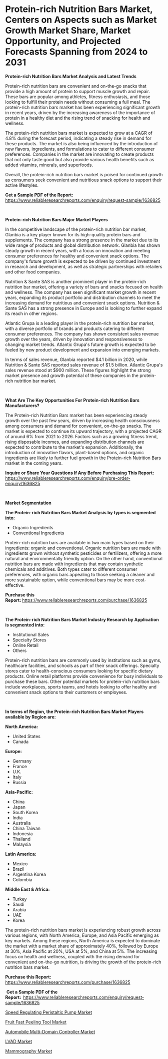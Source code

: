 <p><h1>Protein-rich Nutrition Bars Market, Centers on Aspects such as Market Growth Market Share, Market Opportunity, and Projected Forecasts Spanning from 2024 to 2031</h1></p><p><strong>Protein-rich Nutrition Bars Market Analysis and Latest Trends</strong></p>
<p><p>Protein-rich nutrition bars are convenient and on-the-go snacks that provide a high amount of protein to support muscle growth and repair. These bars are popular among athletes, fitness enthusiasts, and those looking to fulfill their protein needs without consuming a full meal. The protein-rich nutrition bars market has been experiencing significant growth in recent years, driven by the increasing awareness of the importance of protein in a healthy diet and the rising trend of snacking for health and wellness.</p><p>The protein-rich nutrition bars market is expected to grow at a CAGR of 4.8% during the forecast period, indicating a steady rise in demand for these products. The market is also being influenced by the introduction of new flavors, ingredients, and formulations to cater to different consumer preferences. Companies in the market are innovating to create products that not only taste good but also provide various health benefits such as added vitamins, minerals, and superfoods.</p><p>Overall, the protein-rich nutrition bars market is poised for continued growth as consumers seek convenient and nutritious snack options to support their active lifestyles.</p></p>
<p><strong>Get a Sample PDF of the Report:&nbsp;</strong> <a href="https://www.reliableresearchreports.com/enquiry/request-sample/1636825">https://www.reliableresearchreports.com/enquiry/request-sample/1636825</a></p>
<p>&nbsp;</p>
<p><strong>Protein-rich Nutrition Bars Major Market Players</strong></p>
<p><p>In the competitive landscape of the protein-rich nutrition bar market, Glanbia is a key player known for its high-quality protein bars and supplements. The company has a strong presence in the market due to its wide range of products and global distribution network. Glanbia has shown steady growth in recent years, with a focus on innovation and meeting consumer preferences for healthy and convenient snack options. The company's future growth is expected to be driven by continued investment in research and development, as well as strategic partnerships with retailers and other food companies.</p><p>Nutrition & Sante SAS is another prominent player in the protein-rich nutrition bar market, offering a variety of bars and snacks focused on health and wellness. The company has seen significant market growth in recent years, expanding its product portfolio and distribution channels to meet the increasing demand for nutritious and convenient snack options. Nutrition & Sante SAS has a strong presence in Europe and is looking to further expand its reach in other regions.</p><p>Atlantic Grupa is a leading player in the protein-rich nutrition bar market, with a diverse portfolio of brands and products catering to different consumer preferences. The company has shown consistent sales revenue growth over the years, driven by innovation and responsiveness to changing market trends. Atlantic Grupa's future growth is expected to be fueled by new product development and expansion into emerging markets.</p><p>In terms of sales revenue, Glanbia reported $4.1 billion in 2020, while Nutrition & Sante SAS reported sales revenue of $1.5 billion. Atlantic Grupa's sales revenue stood at $900 million. These figures highlight the strong market presence and growth potential of these companies in the protein-rich nutrition bar market.</p></p>
<p>&nbsp;</p>
<p><strong>What Are The Key Opportunities For Protein-rich Nutrition Bars Manufacturers?</strong></p>
<p><p>The Protein-rich Nutrition Bars market has been experiencing steady growth over the past few years, driven by increasing health consciousness among consumers and demand for convenient, on-the-go snacks. The market is expected to continue its upward trajectory, with a projected CAGR of around 6% from 2021 to 2026. Factors such as a growing fitness trend, rising disposable incomes, and expanding distribution channels are expected to contribute to the market's expansion. Additionally, the introduction of innovative flavors, plant-based options, and organic ingredients are likely to further fuel growth in the Protein-rich Nutrition Bars market in the coming years.</p></p>
<p><strong>Inquire or Share Your Questions If Any Before Purchasing This Report:</strong> <a href="https://www.reliableresearchreports.com/enquiry/pre-order-enquiry/1636825">https://www.reliableresearchreports.com/enquiry/pre-order-enquiry/1636825</a></p>
<p>&nbsp;</p>
<p><strong>Market Segmentation</strong></p>
<p><strong>The Protein-rich Nutrition Bars Market Analysis by types is segmented into:</strong></p>
<p><ul><li>Organic Ingredients</li><li>Conventional Ingredients</li></ul></p>
<p><p>Protein-rich nutrition bars are available in two main types based on their ingredients: organic and conventional. Organic nutrition bars are made with ingredients grown without synthetic pesticides or fertilizers, offering a more natural and environmentally friendly option. On the other hand, conventional nutrition bars are made with ingredients that may contain synthetic chemicals and additives. Both types cater to different consumer preferences, with organic bars appealing to those seeking a cleaner and more sustainable option, while conventional bars may be more cost-effective.</p></p>
<p><strong>Purchase this Report:&nbsp;</strong><a href="https://www.reliableresearchreports.com/purchase/1636825">https://www.reliableresearchreports.com/purchase/1636825</a></p>
<p>&nbsp;</p>
<p><strong>The Protein-rich Nutrition Bars Market Industry Research by Application is segmented into:</strong></p>
<p><ul><li>Institutional Sales</li><li>Specialty Stores</li><li>Online Retail</li><li>Others</li></ul></p>
<p><p>Protein-rich nutrition bars are commonly used by institutions such as gyms, healthcare facilities, and schools as part of their snack offerings. Specialty stores cater to health-conscious consumers looking for specific dietary products. Online retail platforms provide convenience for busy individuals to purchase these bars. Other potential markets for protein-rich nutrition bars include workplaces, sports teams, and hotels looking to offer healthy and convenient snack options to their customers or employees.</p></p>
<p>&nbsp;</p>
<p><strong>In terms of Region, the Protein-rich Nutrition Bars Market Players available by Region are:</strong></p>
<p>
    <p> <strong> North America: </strong>
        <ul>
            <li>United States</li>
            <li>Canada</li>
        </ul>
        </p> 
    <p> <strong> Europe: </strong>
        <ul>
            <li>Germany</li>
            <li>France</li>
            <li>U.K.</li>
            <li>Italy</li>
            <li>Russia</li>
        </ul>
        </p> 
    <p> <strong> Asia-Pacific: </strong>
        <ul>
            <li>China</li>
            <li>Japan</li>
            <li>South Korea</li>
            <li>India</li>
            <li>Australia</li>
            <li>China Taiwan</li>
            <li>Indonesia</li>
            <li>Thailand</li>
            <li>Malaysia</li>
        </ul>
        </p> 
    <p> <strong> Latin America: </strong>
        <ul>
            <li>Mexico</li>
            <li>Brazil</li>
            <li>Argentina Korea</li>
            <li>Colombia</li>
        </ul>
        </p> 
    <p> <strong> Middle East & Africa: </strong>
        <ul>
            <li>Turkey</li>
            <li>Saudi</li>
            <li>Arabia</li>
            <li>UAE</li>
            <li>Korea</li>
        </ul>
    </p>
    </p>
<p><p>The protein-rich nutrition bars market is experiencing robust growth across various regions, with North America, Europe, and Asia Pacific emerging as key markets. Among these regions, North America is expected to dominate the market with a market share of approximately 40%, followed by Europe at 30%, Asia Pacific at 20%, USA at 5%, and China at 5%. The increasing focus on health and wellness, coupled with the rising demand for convenient and on-the-go nutrition, is driving the growth of the protein-rich nutrition bars market.</p></p>
<p><strong>Purchase this Report: </strong><a href="https://www.reliableresearchreports.com/purchase/1636825">https://www.reliableresearchreports.com/purchase/1636825</a></p>
<p>&nbsp;<strong>Get a Sample PDF of the Report:&nbsp;&nbsp;</strong><a href="https://www.reliableresearchreports.com/enquiry/request-sample/1636825">https://www.reliableresearchreports.com/enquiry/request-sample/1636825</a></p>
<p><strong></strong></p>
<p><p><a href="https://github.com/shotows/Market-Research-Report-List-1/blob/main/speed-regulating-peristaltic-pump-market.md">Speed Regulating Peristaltic Pump Market</a></p><p><a href="https://issuu.com/reportprime-2/docs/fruit-fast-peeling-tool-market-size-2030.pptx">Fruit Fast Peeling Tool Market</a></p><p><a href="https://github.com/beatblasta/Market-Research-Report-List-1/blob/main/automobile-multi-domain-controller-market.md">Automobile Multi-Domain Controller Market</a></p><p><a href="https://medium.com/@seansandoval1935/lvad-market-competitive-analysis-market-trends-and-forecast-to-2031-3f381fd1cffb">LVAD Market</a></p><p><a href="https://medium.com/@seansandoval1935/mammography-market-furnishes-information-on-market-share-market-trends-and-market-growth-d11e14553aea">Mammography Market</a></p></p>